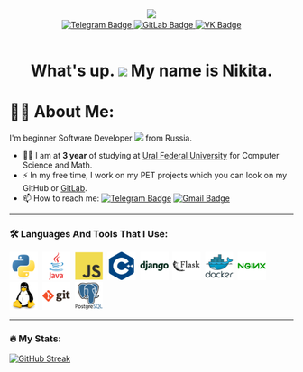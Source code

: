 
<div id="header" align="center">
  <img src="https://media.giphy.com/media/QTfX9Ejfra3ZmNxh6B/giphy.gif" width="200"/>
  <div id="badges" align="center">
    <a href="https://t.me/tkach_nikita">
        <img src="https://img.shields.io/badge/Telegram-blue?logo=telegram&logoColor=white&style=for-the-badge" alt="Telegram Badge"/>
    </a>
    <a href="https://gitlab.com/TkachNekit">
      <img src="https://img.shields.io/badge/GitLab-orange?logo=gitlab&logoColor=white&style=for-the-badge" alt="GitLab Badge"/>
    </a>
    <a href="https://vk.com/tkach_nekit">
        <img src="https://img.shields.io/badge/VK-blue?logo=vk&logoColor=white&style=for-the-badge" alt="VK Badge"/>
    </a>
  </div>
  <img src="https://komarev.com/ghpvc/?username=TkachNekit&style=flat-square&color=blue" alt=""/>
  <h1>
    What's up. 
    <img src="https://media.giphy.com/media/hvRJCLFzcasrR4ia7z/giphy.gif" width="30px"/>
    My name is Nikita.
  </h1>
</div>

# :man_technologist: About Me:
I'm beginner Software Developer <img src="https://media.giphy.com/media/WUlplcMpOCEmTGBtBW/giphy.gif" width="30"> from Russia.
- :man_student: I am at **3 year** of studying at [Ural Federal University](https://en.wikipedia.org/wiki/Ural_Federal_University) for Computer Science and Math.
- :zap: In my free time, I work on my PET projects which you can look on my GitHub or [GitLab](https://gitlab.com/TkachNekit).
- :mailbox: How to reach me: [![Telegram Badge](https://img.shields.io/badge/Telegram-blue?logo=telegram&logoColor=white&style=flat)](https://t.me/tkach_nikita) [![Gmail Badge](https://img.shields.io/badge/Gmail-white?logo=gmail&logoColor=red&style=flat)](https://mail.google.com/mail/u/1/#inbox?compose=GTvVlcSDXXnRtGXMlLJWxVnDJgczlXVdbKbvQXGdjwpVZKFwmmcvhwZcQFRtXFjqDgsKJgkDCQXGh)

---

### :hammer_and_wrench: Languages And Tools That I Use:
<div>
  <img src="https://github.com/devicons/devicon/blob/master/icons/python/python-original.svg" title="Python" alt="Python" width="50" height="50"/>&nbsp;
  <img src="https://github.com/devicons/devicon/blob/master/icons/java/java-original-wordmark.svg" title="Java" alt="Java" width="50" height="50"/>&nbsp;
  <img src="https://github.com/devicons/devicon/blob/master/icons/javascript/javascript-original.svg" title="JavaScript" alt="JavaScript" width="50" height="50"/>&nbsp;
  <img src="https://github.com/devicons/devicon/blob/master/icons/cplusplus/cplusplus-plain.svg" title="Cplusplus" alt="Cplusplus" width="50" height="50"/>&nbsp
  <img src="https://github.com/devicons/devicon/blob/master/icons/django/django-plain-wordmark.svg" title="Django" alt="Django" width="50" height="50"/>&nbsp;
  <img src="https://github.com/devicons/devicon/blob/master/icons/flask/flask-original-wordmark.svg" title="Flask" alt="Flask" width="50" height="50"/>&nbsp;
  <img src="https://github.com/devicons/devicon/blob/master/icons/docker/docker-original-wordmark.svg" title="Docker" alt="Docker" width="50" height="50"/>&nbsp;
  <img src="https://github.com/devicons/devicon/blob/master/icons/nginx/nginx-original.svg" title="Nginx" alt="Nginx" width="50" height="50"/>&nbsp;
  <img src="https://github.com/devicons/devicon/blob/master/icons/linux/linux-original.svg" title="Linux" alt="Linux" width="50" height="50"/>&nbsp;
  <img src="https://github.com/devicons/devicon/blob/master/icons/git/git-original-wordmark.svg" title="Git" alt="Git" width="50" height="50"/>&nbsp;
  <img src="https://github.com/devicons/devicon/blob/master/icons/postgresql/postgresql-original-wordmark.svg" title="Postgres" alt="Postgres" width="50" height="50"/>&nbsp;
</div>

---

### :fire: My Stats: 
[![GitHub Streak](http://github-readme-streak-stats.herokuapp.com?user=TkachNekit&theme=dark&background=000000)](https://git.io/streak-stats)
